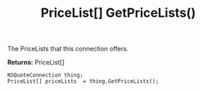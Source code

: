 ﻿---
uid: crmscript_ref_NSQuoteConnection_GetPriceLists
title: PriceList[] GetPriceLists()
intellisense: NSQuoteConnection.GetPriceLists
keywords: NSQuoteConnection, GetPriceLists
so.topic: reference
---

The PriceLists that this connection offers.

**Returns:** PriceList[]


```crmscript
NSQuoteConnection thing;
PriceList[] priceLists  = thing.GetPriceLists();
```


